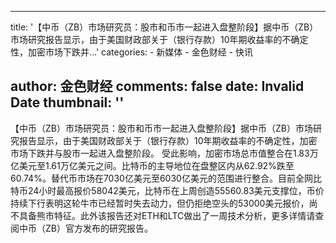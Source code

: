
---
title: '【中币（ZB）市场研究员：股市和币市一起进入盘整阶段】据中币（ZB）市场研究报告显示，由于美国财政部关于（银行存款）10年期收益率的不确定性，加密市场下跌并...'
categories: 
    - 新媒体
    - 金色财经
    - 快讯

author: 金色财经
comments: false
date: Invalid Date
thumbnail: ''
---

<div>   
【中币（ZB）市场研究员：股市和币市一起进入盘整阶段】据中币（ZB）市场研究报告显示，由于美国财政部关于（银行存款）10年期收益率的不确定性，加密市场下跌并与股市一起进入盘整阶段。 
受此影响，加密市场总市值整合在1.83万亿美元至1.61万亿美元之间。比特币的主导地位在盘整区内从62.92%跌至60.74%。替代币市场在7030亿美元至6030亿美元的范围进行整合。目前全网比特币24小时最高报价58042美元，比特币在上周创造55560.83美元支撑位，币价持续下行表明这轮牛市已经暂时失去动力，但仍拒绝空头的53000美元报价，尚不具备熊市特征。此外该报告还对ETH和LTC做出了一周技术分析，更多详情请查阅中币（ZB）官方发布的研究报告。  
</div>
            